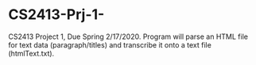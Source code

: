 # CS2413-Prj-1-
CS2413 Project 1, Due Spring 2/17/2020. Program will parse an HTML file for text data (paragraph/titles) and transcribe it onto a text file (htmlText.txt).
